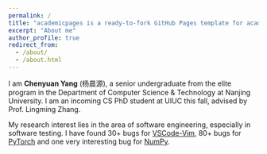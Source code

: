 ```yaml
---
permalink: /
title: "academicpages is a ready-to-fork GitHub Pages template for academic personal websites"
excerpt: "About me"
author_profile: true
redirect_from: 
  - /about/
  - /about.html
---
```


I am **Chenyuan Yang** (杨晨源), a senior undergraduate from the elite program in the Department of Computer Science & Technology at Nanjing University. I am an incoming CS PhD student at UIUC this fall, advised by Prof. Lingming Zhang.

My research interest lies in the area of software engineering, especially in software testing. I have found 30+ bugs for [VSCode-Vim](https://github.com/VSCodeVim/Vim), 80+ bugs for [PyTorch](https://github.com/pytorch/pytorch) and one very interesting bug for [NumPy](https://github.com/numpy/numpy).